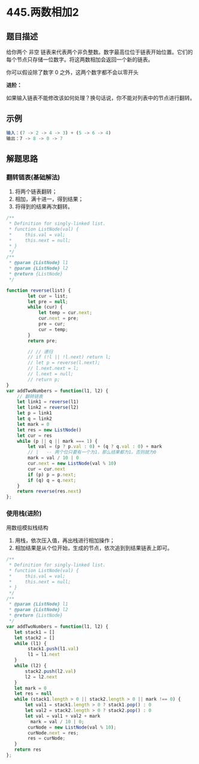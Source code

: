 # 445.两数相加2

## 题目描述

给你两个 非空 链表来代表两个非负整数。数字最高位位于链表开始位置。它们的每个节点只存储一位数字。将这两数相加会返回一个新的链表。

你可以假设除了数字 0 之外，这两个数字都不会以零开头

**进阶：**

如果输入链表不能修改该如何处理？换句话说，你不能对列表中的节点进行翻转。

## 示例

```javascript
输入：(7 -> 2 -> 4 -> 3) + (5 -> 6 -> 4)
输出：7 -> 8 -> 0 -> 7
```

## 解题思路

### 翻转链表(基础解法)

1. 将两个链表翻转；
2. 相加，满十进一，得到结果；
3. 将得到的结果再次翻转。

```javascript
/**
 * Definition for singly-linked list.
 * function ListNode(val) {
 *     this.val = val;
 *     this.next = null;
 * }
 */
/**
 * @param {ListNode} l1
 * @param {ListNode} l2
 * @return {ListNode}
 */

function reverse(list) {
        let cur = list;
        let pre = null;
        while (cur) {
            let temp = cur.next;
            cur.next = pre;
            pre = cur;
            cur = temp;
        }
        return pre;

        // // 递归
        // if (!l || !l.next) return l;
        // let p = reverse(l.next);
        // l.next.next = l;
        // l.next = null;
        // return p;
}
var addTwoNumbers = function(l1, l2) {
    // 翻转链表
    let link1 = reverse(l1)
    let link2 = reverse(l2)
    let p = link1
    let q = link2
    let mark = 0
    let res = new ListNode()
    let cur = res
    while (p || q || mark === 1) {
        let val = (p ? p.val : 0) + (q ? q.val : 0) + mark
        // |   -- 两个位只要有一个为1，那么结果都为1。否则就为0
        mark = val / 10 | 0
        cur.next = new ListNode(val % 10)
        cur = cur.next
        if (p) p = p.next;
        if (q) q = q.next;
    }
    return reverse(res.next)
};
```

### 使用栈(进阶)

用数组模拟栈结构

1. 用栈，依次压入值，再出栈进行相加操作；
2. 相加结果是从个位开始，生成的节点，依次追到到结果链表上即可。

```javascript
/**
 * Definition for singly-linked list.
 * function ListNode(val) {
 *     this.val = val;
 *     this.next = null;
 * }
 */
/**
 * @param {ListNode} l1
 * @param {ListNode} l2
 * @return {ListNode}
 */
var addTwoNumbers = function(l1, l2) {
   let stack1 = []
   let stack2 = []
   while (l1) {
        stack1.push(l1.val)
        l1 = l1.next
   }
   while (l2) {
       stack2.push(l2.val)
       l2 = l2.next
   }
   let mark = 0
   let res = null
   while (stack1.length > 0 || stack2.length > 0 || mark !== 0) {
       let val1 = stack1.length > 0 ? stack1.pop() : 0
       let val2 = stack2.length > 0 ? stack2.pop() : 0
       let val = val1 + val2 + mark
         mark = val / 10 | 0;
        curNode = new ListNode(val % 10);
        curNode.next = res;
        res = curNode;
   }
   return res
};
```



​							